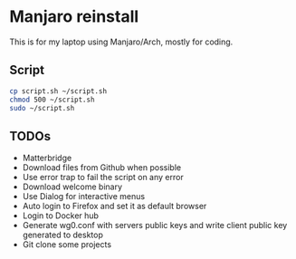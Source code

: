 # Manjaro reinstall

This is for my laptop using Manjaro/Arch, mostly for coding.

## Script

```sh
cp script.sh ~/script.sh
chmod 500 ~/script.sh
sudo ~/script.sh
```

## TODOs

- Matterbridge
- Download files from Github when possible
- Use error trap to fail the script on any error
- Download welcome binary
- Use Dialog for interactive menus
- Auto login to Firefox and set it as default browser
- Login to Docker hub
- Generate wg0.conf with servers public keys and write client public key generated to desktop
- Git clone some projects
